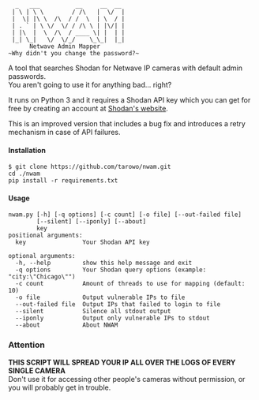       _   ___          __     __  __ 
     | \ | \ \        / /\   |  \/  |
     |  \| |\ \  /\  / /  \  | \  / |
     | . ` | \ \/  \/ / /\ \ | |\/| |
     | |\  |  \  /\  / ____ \| |  | |
     |_| \_|   \/  \/_/    \_\_|  |_|
          Netwave Admin Mapper
    ~Why didn't you change the password?~
A tool that searches Shodan for Netwave IP cameras with default admin passwords.  
You aren't going to use it for anything bad... right?

It runs on Python 3 and it requires a Shodan API key which you can get for free by creating an account at [Shodan's website](https://www.shodan.io/).

This is an improved version that includes a bug fix and introduces a retry mechanism in case of API failures.

#### Installation
    $ git clone https://github.com/tarowo/nwam.git
    cd ./nwam
    pip install -r requirements.txt
  
#### Usage
    nwam.py [-h] [-q options] [-c count] [-o file] [--out-failed file]
            [--silent] [--iponly] [--about]
            key
    positional arguments:
      key                Your Shodan API key

    optional arguments:
      -h, --help         show this help message and exit
      -q options         Your Shodan query options (example: "city:\"Chicago\"")
      -c count           Amount of threads to use for mapping (default: 10)
      -o file            Output vulnerable IPs to file
      --out-failed file  Output IPs that failed to login to file
      --silent           Silence all stdout output
      --iponly           Output only vulnerable IPs to stdout
      --about            About NWAM
      
### Attention
**THIS SCRIPT WILL SPREAD YOUR IP ALL OVER THE LOGS OF EVERY SINGLE CAMERA**  
Don't use it for accessing other people's cameras without permission, or you will probably get in trouble.
